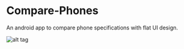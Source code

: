 # Compare-Phones

An android app to compare phone specifications with flat UI design.


![alt tag](http://i.imgur.com/hQGL4qb.png)
